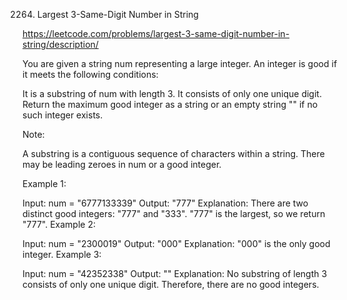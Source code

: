 2264. Largest 3-Same-Digit Number in String

https://leetcode.com/problems/largest-3-same-digit-number-in-string/description/

You are given a string num representing a large integer. An integer is good if it meets the following conditions:

It is a substring of num with length 3.
It consists of only one unique digit.
Return the maximum good integer as a string or an empty string "" if no such integer exists.

Note:

A substring is a contiguous sequence of characters within a string.
There may be leading zeroes in num or a good integer.
 

Example 1:

Input: num = "6777133339"
Output: "777"
Explanation: There are two distinct good integers: "777" and "333".
"777" is the largest, so we return "777".
Example 2:

Input: num = "2300019"
Output: "000"
Explanation: "000" is the only good integer.
Example 3:

Input: num = "42352338"
Output: ""
Explanation: No substring of length 3 consists of only one unique digit. Therefore, there are no good integers.
